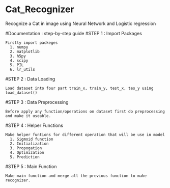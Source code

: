 # Cat_Recognizer
Recognize a Cat in image using Neural Network and Logistic regression

#Documentation : step-by-step guide
#STEP 1 : Import Packages
 
    Firstly import packeges
      1. numpy
      2. matplotlib
      3. h5py
      4. scipy
      5. PIL
      6. lr_utils
  
#STEP 2 : Data Loading
    
    Load dataset into four part train_x, train_y, test_x, tes_y using load_dataset()
    
#STEP 3 : Data Preprocessing
 
    Before apply any function/operations on dataset first do preprocessing
    and make it useable.
    
#STEP 4 : Helper Functions

    Make helper funtions for different operation that will be use in model 
      1. Sigmoid function
      2. Initialization
      3. Propogation
      4. Optimization
      5. Prediction
  
#STEP 5 : Main Function

    Make main function and merge all the previous function to make recognizer.
    
     


